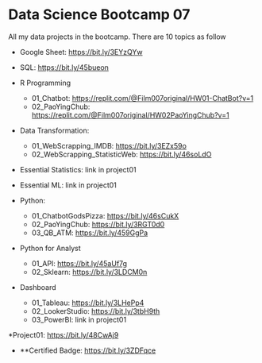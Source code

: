# Data Science Bootcamp 07
All my data projects in the bootcamp. There are 10 topics as follow

 - Google Sheet: https://bit.ly/3EYzQYw
   
 - SQL: https://bit.ly/45bueon
   
 - R Programming
   - 01_Chatbot: https://replit.com/@Film007original/HW01-ChatBot?v=1
   - 02_PaoYingChub: https://replit.com/@Film007original/HW02PaoYingChub?v=1

 - Data Transformation:
   - 01_WebScrapping_IMDB: https://bit.ly/3EZx59o
   - 02_WebScrapping_StatisticWeb: https://bit.ly/46soLdO

 - Essential Statistics: link in project01 
  
 - Essential ML: link in project01
  
 - Python:
   - 01_ChatbotGodsPizza: https://bit.ly/46sCukX
   - 02_PaoYingChub: https://bit.ly/3RGT0d0
   - 03_QB_ATM: https://bit.ly/459GgPa
   
 - Python for Analyst
   - 01_API: https://bit.ly/45aUf7g
   - 02_Sklearn: https://bit.ly/3LDCM0n

   
 - Dashboard
   - 01_Tableau: https://bit.ly/3LHePp4
   - 02_LookerStudio: https://bit.ly/3tbH9th
   - 03_PowerBI: link in project01

*Project01: https://bit.ly/48CwAj9


- **Certified Badge: https://bit.ly/3ZDFqce
